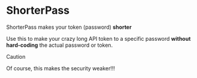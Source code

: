 # ShorterPass
ShorterPass makes your token (password) **shorter**

Use this to make your crazy long API token to a specific password **without hard-coding** the actual password or token.

> [!CAUTION]
> Of course, this makes the security weaker!!!

